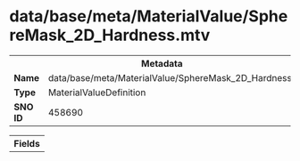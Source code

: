 <h1>data/base/meta/MaterialValue/SphereMask_2D_Hardness.mtv</h1><table><tr><th colspan="100%">Metadata</th></tr><tr><td><b>Name</b></td><td>data/base/meta/MaterialValue/SphereMask_2D_Hardness.mtv</td></tr><tr><td><b>Type</b></td><td>MaterialValueDefinition</td></tr><tr><td><b>SNO ID</b></td><td>458690</td></tr></table>

<table><tr><th colspan="100%">Fields</th></tr></table>

